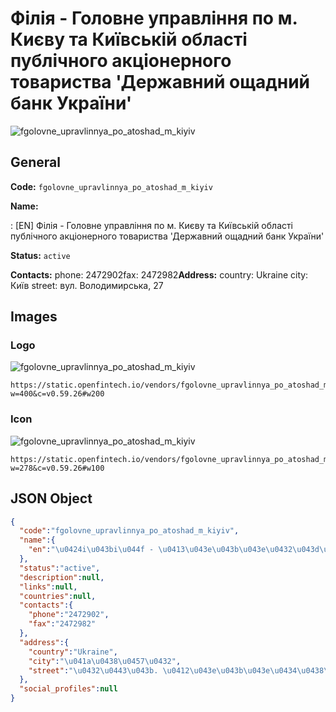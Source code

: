 
# Фiлiя - Головне управлiння по м. Києву та Київськiй областi публічного акцiонерного товариства 'Державний ощадний банк України' 
![fgolovne_upravlinnya_po_atoshad_m_kiyiv](https://static.openfintech.io/vendors/fgolovne_upravlinnya_po_atoshad_m_kiyiv/logo.svg?w=400&c=v0.59.26#w200)  

## General 
 
**Code:** `fgolovne_upravlinnya_po_atoshad_m_kiyiv` 
 
**Name:** 
 
:	[EN] Фiлiя - Головне управлiння по м. Києву та Київськiй областi публічного акцiонерного товариства 'Державний ощадний банк України' 
 
**Status:** `active` 
 
**Contacts:** 
phone: 2472902fax: 2472982**Address:** 
country: Ukraine 
city: Київ 
street: вул. Володимирська, 27 

## Images 

### Logo 
 
![fgolovne_upravlinnya_po_atoshad_m_kiyiv](https://static.openfintech.io/vendors/fgolovne_upravlinnya_po_atoshad_m_kiyiv/logo.svg?w=400&c=v0.59.26#w200)  

```
https://static.openfintech.io/vendors/fgolovne_upravlinnya_po_atoshad_m_kiyiv/logo.svg?w=400&c=v0.59.26#w200
```  

### Icon 
 
![fgolovne_upravlinnya_po_atoshad_m_kiyiv](https://static.openfintech.io/vendors/fgolovne_upravlinnya_po_atoshad_m_kiyiv/icon.svg?w=278&c=v0.59.26#w100)  

```
https://static.openfintech.io/vendors/fgolovne_upravlinnya_po_atoshad_m_kiyiv/icon.svg?w=278&c=v0.59.26#w100
```  

## JSON Object 

```json
{
  "code":"fgolovne_upravlinnya_po_atoshad_m_kiyiv",
  "name":{
    "en":"\u0424i\u043bi\u044f - \u0413\u043e\u043b\u043e\u0432\u043d\u0435 \u0443\u043f\u0440\u0430\u0432\u043bi\u043d\u043d\u044f \u043f\u043e \u043c. \u041a\u0438\u0454\u0432\u0443 \u0442\u0430 \u041a\u0438\u0457\u0432\u0441\u044c\u043ai\u0439 \u043e\u0431\u043b\u0430\u0441\u0442i \u043f\u0443\u0431\u043b\u0456\u0447\u043d\u043e\u0433\u043e \u0430\u043a\u0446i\u043e\u043d\u0435\u0440\u043d\u043e\u0433\u043e \u0442\u043e\u0432\u0430\u0440\u0438\u0441\u0442\u0432\u0430 '\u0414\u0435\u0440\u0436\u0430\u0432\u043d\u0438\u0439 \u043e\u0449\u0430\u0434\u043d\u0438\u0439 \u0431\u0430\u043d\u043a \u0423\u043a\u0440\u0430\u0457\u043d\u0438'"
  },
  "status":"active",
  "description":null,
  "links":null,
  "countries":null,
  "contacts":{
    "phone":"2472902",
    "fax":"2472982"
  },
  "address":{
    "country":"Ukraine",
    "city":"\u041a\u0438\u0457\u0432",
    "street":"\u0432\u0443\u043b. \u0412\u043e\u043b\u043e\u0434\u0438\u043c\u0438\u0440\u0441\u044c\u043a\u0430, 27"
  },
  "social_profiles":null
}
```  
